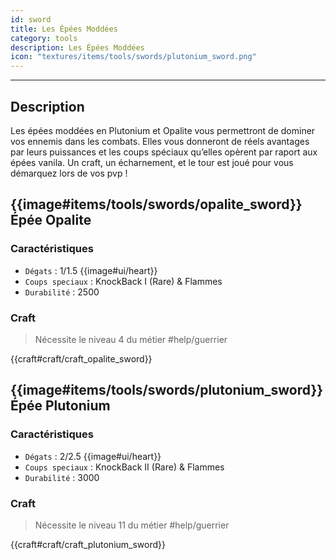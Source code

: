 ```yaml
---
id: sword
title: Les Épées Moddées
category: tools
description: Les Épées Moddées
icon: "textures/items/tools/swords/plutonium_sword.png"
---
```

___
## Description

Les épées moddées en Plutonium et Opalite vous permettront de dominer vos ennemis dans les combats. 
Elles vous donneront de réels avantages par leurs puissances et les coups spéciaux qu’elles opèrent par raport aux épées vanila. 
Un craft, un écharnement, et le tour est joué pour vous démarquez lors de vos pvp !

##  {{image#items/tools/swords/opalite_sword}} Épée Opalite

### Caractéristiques

- ``Dégats`` : 1/1.5 {{image#ui/heart}}
- ``Coups speciaux`` : KnockBack I (Rare) & Flammes
- ``Durabilité`` : 2500

### Craft 

> Nécessite le niveau 4 du métier #help/guerrier

{{craft#craft/craft_opalite_sword}} 

##  {{image#items/tools/swords/plutonium_sword}} Épée Plutonium

### Caractéristiques

- ``Dégats`` : 2/2.5 {{image#ui/heart}}
- ``Coups speciaux`` : KnockBack II (Rare) & Flammes
- ``Durabilité`` : 3000

### Craft 

> Nécessite le niveau 11 du métier #help/guerrier

{{craft#craft/craft_plutonium_sword}} 
